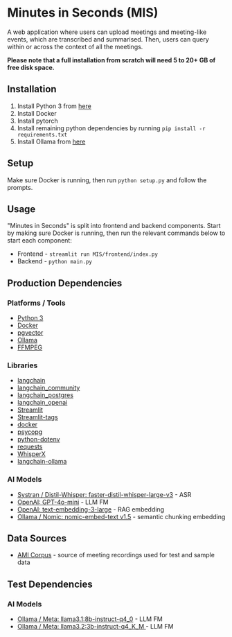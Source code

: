 # Minutes in Seconds (MIS)
A web application where users can upload meetings and meeting-like events, which are transcribed and summarised. Then, users can query within or across the context of all the meetings.

**Please note that a full installation from scratch will need 5 to 20+ GB of free disk space.**

## Installation
1. Install Python 3 from [here](https://www.python.org/downloads/)
2. Install Docker 
3. Install pytorch 
4. Install remaining python dependencies by running `pip install -r requirements.txt`
5. Install Ollama from [here](https://ollama.com/download)

## Setup
Make sure Docker is running, then run `python setup.py` and follow the prompts.

## Usage
"Minutes in Seconds" is split into frontend and backend components. Start by making sure Docker is running, then run the relevant commands below to start each component:
   *  Frontend - `streamlit run MIS/frontend/index.py`
   *  Backend - `python main.py`

## Production Dependencies
### Platforms / Tools
* [Python 3](https://www.python.org/)
* [Docker](https://www.docker.com/)
* [pgvector](https://hub.docker.com/r/pgvector/pgvector)
* [Ollama](https://ollama.com/)
* [FFMPEG](https://ffmpeg.org)

### Libraries
* [langchain](https://github.com/langchain-ai/langchain)
* [langchain_community](https://pypi.org/project/langchain-community/)
* [langchain_postgres](https://pypi.org/project/langchain-postgres/)
* [langchain_openai](https://pypi.org/project/langchain-openai/)
* [Streamlit](https://github.com/streamlit/streamlit)
* [Streamlit-tags](https://pypi.org/project/streamlit-tags/)
* [docker](https://pypi.org/project/docker/)
* [psycopg](https://pypi.org/project/psycopg/)
* [python-dotenv](https://pypi.org/project/python-dotenv/)
* [requests](https://pypi.org/project/requests/)
* [WhisperX](https://github.com/Hasan-Naseer/whisperX/)
* [langchain-ollama](https://pypi.org/project/langchain-ollama/)

### AI Models
* [Systran / Distil-Whisper: faster-distil-whisper-large-v3](https://huggingface.co/Systran/faster-distil-whisper-large-v3) - ASR
* [OpenAI: GPT-4o-mini](https://openai.com/index/gpt-4o-mini-advancing-cost-efficient-intelligence/) - LLM FM
* [OpenAI: text-embedding-3-large](https://openai.com/index/new-embedding-models-and-api-updates/) - RAG embedding
* [Ollama / Nomic: nomic-embed-text v1.5](https://ollama.com/library/nomic-embed-text:v1.5) - semantic chunking embedding


## Data Sources
* [AMI Corpus](https://groups.inf.ed.ac.uk/ami/corpus/) - source of meeting recordings used for test and sample data

## Test Dependencies
### AI Models
* [Ollama / Meta: llama3.1:8b-instruct-q4_0](https://ollama.com/library/llama3.1:8b-instruct-q4_0) - LLM FM
* [Ollama / Meta: llama3.2:3b-instruct-q4_K_M ](https://ollama.com/library/llama3.2:3b-instruct-q4_K_M) - LLM FM
